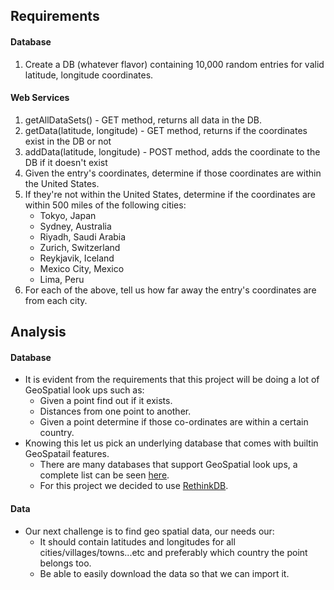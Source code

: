 ## Requirements

#### Database
1. Create a DB (whatever flavor) containing 10,000 random entries for valid latitude, longitude coordinates. 

#### Web Services

1. getAllDataSets() - GET method, returns all data in the DB.
1. getData(latitude, longitude) - GET method, returns if the coordinates exist in the DB or not
1. addData(latitude, longitude) - POST method, adds the coordinate to the DB if it doesn't exist
1. Given the entry's coordinates, determine if those coordinates are within the United States.
1. If they're not within the United States, determine if the coordinates are within 500 miles of the following cities:
	* Tokyo, Japan
	* Sydney, Australia
	* Riyadh, Saudi Arabia
	* Zurich, Switzerland
	* Reykjavik, Iceland
	* Mexico City, Mexico
	* Lima, Peru
1. For each of the above, tell us how far away the entry's coordinates are from each city.


## Analysis

#### Database
* It is evident from the requirements that this project will be doing a lot of GeoSpatial look ups such as:
	* Given a point find out if it exists.
	* Distances from one point to another.
	* Given a point determine if those co-ordinates are within a certain country.
* Knowing this let us pick an underlying database that comes with builtin GeoSpatail features.
	* There are many databases that support GeoSpatial look ups, a complete list can be seen [here](https://en.wikipedia.org/wiki/Spatial_database).
	* For this project we decided to use [RethinkDB](http://rethinkdb.com/).
		
#### Data
* Our next challenge is to find geo spatial data, our needs our:
	* It should contain latitudes and longitudes for all cities/villages/towns...etc and preferably which country the point belongs too.
	* Be able to easily download the data so that we can import it.


